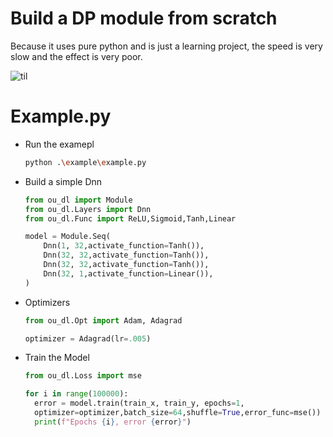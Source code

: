 # Build a DP module from scratch
  Because it uses pure python and is just a learning project, the speed is very slow and the effect is very poor.

![til](https://github.com/OuYangMinOa/Dnn-from-scratch/blob/main/example.gif)

# Example.py
  - Run the examepl
    ```bash
    python .\example\example.py
    ```
  - Build a simple Dnn
    ```python
    from ou_dl import Module
    from ou_dl.Layers import Dnn
    from ou_dl.Func import ReLU,Sigmoid,Tanh,Linear

    model = Module.Seq(
        Dnn(1, 32,activate_function=Tanh()),
        Dnn(32, 32,activate_function=Tanh()),
        Dnn(32, 32,activate_function=Tanh()),
        Dnn(32, 1,activate_function=Linear()),
    )   
    ```
  - Optimizers
    ```python
    from ou_dl.Opt import Adam, Adagrad

    optimizer = Adagrad(lr=.005)
    ```

  - Train the Model
    ```python
    from ou_dl.Loss import mse

    for i in range(100000):
      error = model.train(train_x, train_y, epochs=1,
      optimizer=optimizer,batch_size=64,shuffle=True,error_func=mse())
      print(f"Epochs {i}, error {error}")
    ```
